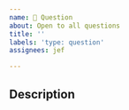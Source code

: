 ```yaml
---
name: 🤔 Question
about: Open to all questions
title: ''
labels: 'type: question'
assignees: jef

---
```


## Description

<!-- Describe the question here -->
